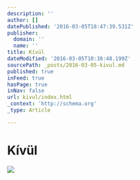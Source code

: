 ```yaml
---
description: ''
author: []
datePublished: '2016-03-05T18:47:39.531Z'
publisher:
  domain: ''
  name: ''
title: Kívül
dateModified: '2016-03-05T10:38:48.199Z'
sourcePath: _posts/2016-03-05-kivul.md
published: true
inFeed: true
hasPage: true
inNav: false
url: kivul/index.html
_context: 'http://schema.org'
_type: Article

---
```

# Kívül
![](https://the-grid-user-content.s3-us-west-2.amazonaws.com/fea816b5-d713-4652-af13-f1802f020b2d.png)